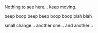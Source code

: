 Nothing to see here... keep moving.

beep boop
beep beep
boop boop
blah blah

small change...
another one...
and another...
